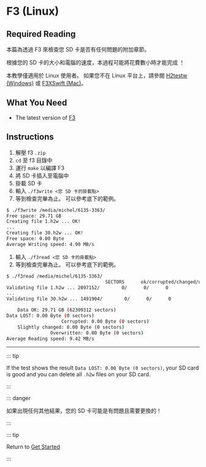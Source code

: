 # F3 (Linux)

## Required Reading

本篇為透過 F3 來檢查您 SD 卡是否有任何問題的附加章節。

根據您的 SD 卡的大小和電腦的速度，本過程可能將花費數小時才能完成 ！

本教學僅適用於 Linux 使用者。 如果您不在 Linux 平台上，請參閱 [H2testw (Windows)](h2testw-\(windows\)) 或 [F3XSwift (Mac)](f3xswift-\(mac\))。

## What You Need

- The latest version of [F3](https://github.com/AltraMayor/f3/releases/latest)

## Instructions

1. 解壓 f3 `.zip`
2. `cd` 至 f3 目錄中
3. 運行 `make` 以編譯 F3
4. 將 SD 卡插入至電腦中
5. 掛載 SD 卡
6. 輸入 `./f3write <您 SD 卡的掛載點>`
7. 等到檢查完畢為止。 可以參考底下的範例。

```bash
$ ./f3write /media/michel/6135-3363/
Free space: 29.71 GB
Creating file 1.h2w ... OK!
...
Creating file 30.h2w ... OK!
Free space: 0.00 Byte
Average Writing speed: 4.90 MB/s
```

1. 輸入 `./f3read <您 SD 卡的掛載點>`
2. 等到檢查完畢為止。 可以參考底下的範例。

```bash
$ ./f3read /media/michel/6135-3363/
									SECTORS      ok/corrupted/changed/overwritten
Validating file 1.h2w ... 2097152/        0/      0/      0
...
Validating file 30.h2w ... 1491904/        0/      0/      0

	Data OK: 29.71 GB (62309312 sectors)
Data LOST: 0.00 Byte (0 sectors)
					Corrupted: 0.00 Byte (0 sectors)
	Slightly changed: 0.00 Byte (0 sectors)
				Overwritten: 0.00 Byte (0 sectors)
Average Reading speed: 9.42 MB/s
```

___

::: tip

If the test shows the result `Data LOST: 0.00 Byte (0 sectors)`, your SD card is good and you can delete all `.h2w` files on your SD card.

:::

::: danger

如果出現任何其他結果，您的 SD 卡可能是有問題且需要更換的！

:::

::: tip

Return to [Get Started](get-started)

:::
